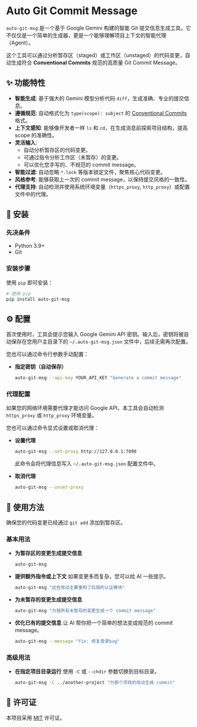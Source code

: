 # Auto Git Commit Message

`auto-git-msg` 是一个基于 Google Gemini 构建的智能 Git 提交信息生成工具。它不仅仅是一个简单的生成器，更是一个能够理解项目上下文的智能代理（Agent）。

这个工具可以通过分析暂存区（staged）或工作区（unstaged）的代码变更，自动生成符合 **Conventional Commits** 规范的高质量 Git Commit Message。

## ✨ 功能特性

-   **智能生成**: 基于强大的 Gemini 模型分析代码 `diff`，生成准确、专业的提交信息。
-   **遵循规范**: 自动格式化为 `type(scope): subject` 的 [Conventional Commits](https://www.conventionalcommits.org/) 格式。
-   **上下文感知**: 能够像开发者一样 `ls` 和 `cd`，在生成消息前探索项目结构，提高 scope 的准确性。
-   **灵活输入**:
    -   自动分析暂存区的代码变更。
    -   可通过指令分析工作区（未暂存）的变更。
    -   可以优化您手写的、不规范的 commit message。
-   **智能过滤**: 自动忽略 `*.lock` 等版本锁定文件，聚焦核心代码变更。
-   **风格参考**: 能够获取上一次的 commit message，以保持提交风格的一致性。
-   **代理支持**: 自动检测并使用系统环境变量（`https_proxy`, `http_proxy`）或配置文件中的代理。

## 🚀 安装

### 先决条件

-   Python 3.9+
-   Git

### 安装步骤

使用 `pip` 即可安装：

```bash
# 使用 pip
pip install auto-git-msg
```

## ⚙️ 配置

首次使用时，工具会提示您输入 Google Gemini API 密钥。输入后，密钥将被自动保存在您用户主目录下的 `~/.auto-git-msg.json` 文件中，后续无需再次配置。

您也可以通过命令行参数手动配置：

-   **指定密钥（自动保存）**
    ```bash
    auto-git-msg --api-key YOUR_API_KEY "Generate a commit message"
    ```

### 代理配置

如果您的网络环境需要代理才能访问 Google API，本工具会自动检测 `https_proxy` 或 `http_proxy` 环境变量。

您也可以通过命令显式设置或取消代理：

-   **设置代理**
    ```bash
    auto-git-msg --set-proxy http://127.0.0.1:7890
    ```
    此命令会将代理信息写入 `~/.auto-git-msg.json` 配置文件中。

-   **取消代理**
    ```bash
    auto-git-msg --unset-proxy
    ```

## 📖 使用方法

确保您的代码变更已经通过 `git add` 添加到暂存区。

### 基本用法

-   **为暂存区的变更生成提交信息**
    ```bash
    auto-git-msg
    ```

-   **提供额外指令或上下文**
    如果变更多而复杂，您可以给 AI 一些提示。
    ```bash
    auto-git-msg "这些改动主要重构了后端的认证模块"
    ```

-   **为未暂存的变更生成提交信息**
    ```bash
    auto-git-msg "为我所有未暂存的变更生成一个 commit message"
    ```

-   **优化已有的提交信息**
    让 AI 帮你把一个简单的想法变成规范的 commit message。
    ```bash
    auto-git-msg --message "fix: 修复登录bug"
    ```

### 高级用法

-   **在指定项目目录运行**
    使用 `-C` 或 `--chdir` 参数切换到目标目录。
    ```bash
    auto-git-msg -C ../another-project "为那个项目的改动生成 commit"
    ```

## 📄 许可证

本项目采用 [MIT](LICENSE) 许可证。